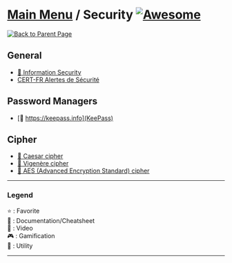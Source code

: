 # [Main Menu](../README.md) / Security [![Awesome](https://awesome.re/badge-flat.svg)](https://awesome.re)

[![Back to Parent Page](https://img.shields.io/badge/-Back_to_Parent_Page-blue?style=for-the-badge)](../README.md)


## General
- [:book: Information Security](https://en.wikipedia.org/wiki/Information_security)
- [CERT-FR Alertes de Sécurité](https://www.cert.ssi.gouv.fr)

## Password Managers
- [:wrench: https://keepass.info](KeePass)

## Cipher
- [:book: Caesar cipher](https://fr.wikipedia.org/wiki/Chiffrement_par_d%C3%A9calage)
- [:book: Vigenère cipher](https://fr.wikipedia.org/wiki/Chiffre_de_Vigenère)
- [:book: AES (Advanced Encryption Standard) cipher](https://fr.wikipedia.org/wiki/Advanced_Encryption_Standard)

---

### Legend
:star: : Favorite\
:book: : Documentation/Cheatsheet\
:movie_camera: : Video\
:video_game: : Gamification\
:wrench: : Utility

---
